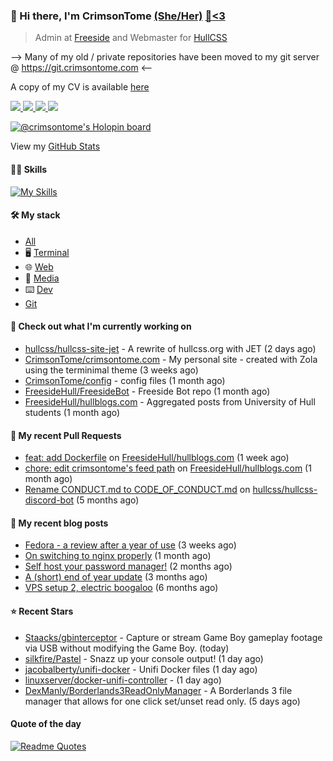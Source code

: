 ### 👋 Hi there, I'm CrimsonTome [(She/Her)](https://en.pronouns.page/she/her) [🍰](https://cake.avris.it/pC3)[&lt;3](https://spectrum.avris.it/EVRK)

> Admin at [Freeside](https://freeside.co.uk) and Webmaster for [HullCSS](https://hullcss.org)   

--> Many of my old / private repositories have been moved to my git server @ https://git.crimsontome.com &lt;-- 

A copy of my CV is available [here](https://crimsontome.com/img/cv-02-23.pdf) 

<p>
<a href="https://discord.com/users/449573875743981569"><img src="https://img.shields.io/badge/Discord-5865F2?style=for-the-badge&logo=discord&logoColor=white">
<a href="https://crimsontome.com"><img src="https://custom-icon-badges.demolab.com/badge/Website-4c4c51?style=for-the-badge&logo=link&logoColor=white">
<a href="mailto:crimsontome427@protonmail.com"><img src="https://img.shields.io/badge/ProtonMail-8B89CC?style=for-the-badge&logo=protonmail&logoColor=white">
<a href="https://www.linkedin.com/in/matt-clark-aa776b1b4/"><img src="https://img.shields.io/badge/LinkedIn-0077B5?style=for-the-badge&logo=linkedin&logoColor=white">
</p>

[![@crimsontome's Holopin board](https://holopin.me/crimsontome)](https://holopin.io/@crimsontome)

View my [GitHub Stats](/pages/stats.md)

#### 🤹🏻 Skills

[![My Skills](https://skillicons.dev/icons?i=git,docker,vim,bash,cs,html,css,github,githubactions,linux,py,md,vscode,raspberrypi,latex&perline=5)](https://skillicons.dev)

#### 🛠 My stack

- [All](https://github.com/stars/CrimsonTome/lists/my-stack)
- 🖥️ [Terminal](https://github.com/stars/CrimsonTome/lists/terminal)
- 🌐 [Web](https://github.com/stars/CrimsonTome/lists/web)
- 📔 [Media](https://github.com/stars/CrimsonTome/lists/media)
- ⌨️ [Dev](https://github.com/stars/CrimsonTome/lists/dev)
- [Git](https://github.com/stars/CrimsonTome/lists/git)
  
#### 👷 Check out what I'm currently working on

- [hullcss/hullcss-site-jet](https://github.com/hullcss/hullcss-site-jet) - A rewrite of hullcss.org with JET (2 days ago)
- [CrimsonTome/crimsontome.com](https://github.com/CrimsonTome/crimsontome.com) - My personal site - created with Zola using the terminimal theme (3 weeks ago)
- [CrimsonTome/config](https://github.com/CrimsonTome/config) - config files (1 month ago)
- [FreesideHull/FreesideBot](https://github.com/FreesideHull/FreesideBot) - Freeside Bot repo (1 month ago)
- [FreesideHull/hullblogs.com](https://github.com/FreesideHull/hullblogs.com) - Aggregated posts from University of Hull students (1 month ago)


#### 🔨 My recent Pull Requests

- [feat: add Dockerfile](https://github.com/FreesideHull/hullblogs.com/pull/15) on [FreesideHull/hullblogs.com](https://github.com/FreesideHull/hullblogs.com) (1 week ago)
- [chore: edit crimsontome&#39;s feed path](https://github.com/FreesideHull/hullblogs.com/pull/13) on [FreesideHull/hullblogs.com](https://github.com/FreesideHull/hullblogs.com) (1 month ago)
- [Rename CONDUCT.md to CODE_OF_CONDUCT.md](https://github.com/hullcss/hullcss-discord-bot/pull/26) on [hullcss/hullcss-discord-bot](https://github.com/hullcss/hullcss-discord-bot) (5 months ago)

#### 📜 My recent blog posts

- [Fedora -  a review after a year of use](https://crimsontome.com/fedora-a-review/) (3 weeks ago)
- [On switching to nginx properly](https://crimsontome.com/on-switching-to-nginx-properly/) (1 month ago)
- [Self host your password manager!](https://crimsontome.com/password-managers/) (2 months ago)
- [A (short) end of year update](https://crimsontome.com/a-quick-update/) (3 months ago)
- [VPS setup 2, electric boogaloo](https://crimsontome.com/vps-setup-2-electric-boogaloo/) (6 months ago)


#### ⭐ Recent Stars

- [Staacks/gbinterceptor](https://github.com/Staacks/gbinterceptor) - Capture or stream Game Boy gameplay footage via USB without modifying the Game Boy. (today)
- [silkfire/Pastel](https://github.com/silkfire/Pastel) - Snazz up your console output! (1 day ago)
- [jacobalberty/unifi-docker](https://github.com/jacobalberty/unifi-docker) - Unifi Docker files (1 day ago)
- [linuxserver/docker-unifi-controller](https://github.com/linuxserver/docker-unifi-controller) -  (1 day ago)
- [DexManly/Borderlands3ReadOnlyManager](https://github.com/DexManly/Borderlands3ReadOnlyManager) - A Borderlands 3 file manager that allows for one click set/unset read only. (5 days ago)

#### Quote of the day

[![Readme Quotes](https://quotes-github-readme.vercel.app/api?type=horizontal&theme=dark)](https://github.com/piyushsuthar/github-readme-quotes)
<br>
